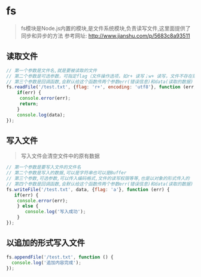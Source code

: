 # fs

> fs模块是Node.js内置的模块,是文件系统模块,负责读写文件,这里面提供了同步和异步的方法
> 参考网址: http://www.jianshu.com/p/5683c8a93511

## 读取文件

```javascript
// 第一个参数是文件名,就是要被读取的文件
// 第二个参数是可选参数，可指定flag（文件操作选项，如r+ 读写；w+ 读写，文件不存在则创建）及编码格式,这个参数是以对象的形式传入的
// 第三个参数是回调函数,会默认给这个函数传两个参数err(错误信息)和data(读取的数据)
fs.readFile('/test.txt', {flag: 'r+', encoding: 'utf8'}, function (err, data) {
    if(err) {
     console.error(err);
     return;
    }
    console.log(data);
});

```

## 写入文件

> 写入文件会清空文件中的原有数据 

```javascript
// 第一个参数是要写入文件的文件名
// 第二个参数是写入的数据,可以是字符串也可以是Buffer
// 第三个参数,可选参数,可以传入编码格式,文件的读写权限等等,也是以对象的形式传入的
// 第四个参数是回调函数,会默认给这个函数传两个参数err(错误信息)和data(读取的数据)
fs.writeFile('/test.txt', data, {flag: 'a'}, function (err) {
   if(err) {
    console.error(err);
    } else {
       console.log('写入成功');
    }
});

```

## 以追加的形式写入文件

```javascript
fs.appendFile('/test.txt', function () {
  console.log('追加内容完成');
});
```


